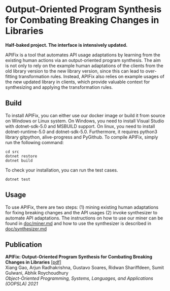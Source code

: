 # Output-Oriented Program Synthesis for Combating Breaking Changes in Libraries #

**Half-baked project. The interface is intensively updated.**

APIFix is a tool that automates API usage adaptations by learning from the existing human actions via an output-oriented program synthesis. The aim is not only to rely on the example human adaptations of the clients from the old library version
to the new library version, since this can lead to over-fitting transformation rules. Instead, APIFix also relies on
example usages of the new updated library in clients, which provide valuable context for synthesizing and
applying the transformation rules.

## Build ##

To install APIFix, you can either use our docker image or build it from source on Windows or Linux system. On Windows, you need to install Visual Studio with dotnet-sdk-5.0 and MSBUILD support. On linux, you need to install dotnet-runtime-5.0 and dotnet-sdk-5.0. Furthermore, it requires python3 library gitpython, alive-progress and PyGithub. To compile APIFix, simply run the following command:

```
cd src
dotnet restore
dotnet build
```
To check your installation, you can run the test cases.

```
dotnet test
```

## Usage ##
To use APIFix, there are two steps: (1) mining existing human adaptations for fixing breaking changes and the API usages (2) invoke synthesizer to automate API adaptations. The instructions on how to use our miner can be found in [doc/miner.md](doc/miner.md) and how to use the synthesizer is described in [doc/synthesizer.md](doc/synthesizer.md)


## Publication ##
**APIFix: Output-Oriented Program Synthesis for Combating Breaking Changes in Libraries** [[pdf]](https://www.comp.nus.edu.sg/~gaoxiang/papers/APIFix.pdf)<br>
Xiang Gao, Arjun Radhakrishna, Gustavo Soares, Ridwan Shariffdeen, Sumit Gulwani, Abhik Roychoudhury <br>
*Object-Oriented Programming, Systems, Languages, and Applications (OOPSLA) 2021*

